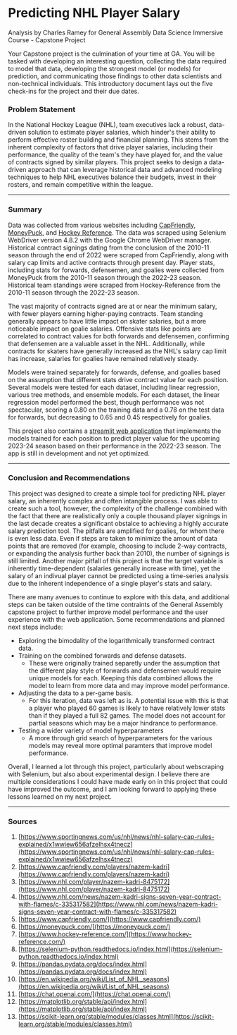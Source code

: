 # Predicting NHL Player Salary
Analysis by Charles Ramey for General Assembly Data Science Immersive Course - Capstone Project

Your Capstone project is the culmination of your time at GA. You will be tasked with developing an interesting question, collecting the data required to model that data, developing the strongest model (or models) for prediction, and communicating those findings to other data scientists and non-technical individuals. This introductory document lays out the five check-ins for the project and their due dates.

### Problem Statement

In the National Hockey League (NHL), team executives lack a robust, data-driven solution to estimate player salaries, which hinder's their ability to perform effective roster building and financial planning. This stems from the inherent complexity of factors that drive player salaries, including their performance, the quality of the team's they have played for, and the value of contracts signed by similar players. This project seeks to design a data-driven approach that can leverage historical data and advanced modeling techniques to help NHL executives balance their budgets, invest in their rosters, and remain competitive within the league.

---

### Summary

Data was collected from various websites including [CapFriendly](https://www.capfriendly.com/), [MoneyPuck](https://moneypuck.com/), and [Hockey Reference](https://www.hockey-reference.com/). The data was scraped using Selenium WebDriver version 4.8.2 with the Google Chrome WebDriver manager. Historical contract signings dating from the conclusion of the 2010-11 season through the end of 2022 were scraped from CapFriendly, along with salary cap limits and active contracts through present day. Player stats, including stats for forwards, defensemen, and goalies were collected from MoneyPuck from the 2010-11 season through the 2022-23 season. Historical team standings were scraped from Hockey-Reference from the 2010-11 season through the 2022-23 season.

The vast majority of contracts signed are at or near the minimum salary, with fewer players earning higher-paying contracts. Team standing generally appears to have little impact on skater salaries, but a more noticeable impact on goalie salaries. Offensive stats like points are correlated to contract values for both forwards and defensemen, confirming that defensemen are a valuable asset in the NHL. Additionally, while contracts for skaters have generally increased as the NHL's salary cap limit has increase, salaries for goalies have remained relatively steady.

Models were trained separately for forwards, defense, and goalies based on the assumption that different stats drive contract value for each position. Several models were tested for each dataset, including linear regression, various tree methods, and ensemble models. For each dataset, the linear regression model performed the best, though performance was not spectacular, scoring a 0.80 on the training data and a 0.78 on the test data for forwards, but decreasing to 0.65 and 0.45 respectively for goalies.

This project also contains a [streamlit web application](https://nhl-salary-predictor.onrender.com/) that implements the models trained for each position to predict player value for the upcoming 2023-24 season based on their performance in the 2022-23 season. The app is still in development and not yet optimized.

---

### Conclusion and Recommendations

This project was designed to create a simple tool for predicting NHL player salary, an inherently complex and often intangible process. I was able to create such a tool, however, the complexity of the challenge combined with the fact that there are realistically only a couple thousand player signings in the last decade creates a significant obstalce to achieving a highly accurate salary prediction tool. The pitfalls are amplified for goalies, for whom there is even less data. Even if steps are taken to minimize the amount of data points that are removed (for example, choosing to include 2-way contracts, or expanding the analysis further back than 2010), the number of signings is still limited. Another major pitfall of this project is that the target variable is inherently time-dependent (salaries generally increase with time), yet the salary of an indivual player cannot be predicted using a time-series analysis due to the inherent independence of a single player's stats and salary. 

There are many avenues to continue to explore with this data, and additional steps can be taken outside of the time contraints of the General Assembly capstone project to further improve model performance and the user experience with the web application. Some recommendations and planned next steps include:
- Exploring the bimodality of the logarithmically transformed contract data.
- Training on the combined forwards and defense datasets.
    - These were originally trained separetly under the assumption that the different play style of forwards and defensemen would require unique models for each. Keeping this data combined allows the model to learn from more data and may improve model performance.
- Adjusting the data to a per-game basis.
    - For this iteration, data was left as is. A potential issue with this is that a player who played 60 games is likely to have relatively lower stats than if they played a full 82 games. The model does not account for partial seasons which may be a major hindrance to performance.
- Testing a wider variety of model hyperparameters
    - A more through grid search of hyperparameters for the various models may reveal more optimal paramters that improve model performance.
    
Overall, I learned a lot through this project, particularly about webscraping with Selenium, but also about experimental design. I believe there are multiple considerations I could have made early on in this project that could have improved the outcome, and I am looking forward to applying these lessons learned on my next project.

---

### Sources

1. [https://www.sportingnews.com/us/nhl/news/nhl-salary-cap-rules-explained/x1wwiew656afzelhsx4tnecz](https://www.sportingnews.com/us/nhl/news/nhl-salary-cap-rules-explained/x1wwiew656afzelhsx4tnecz)
2. [https://www.capfriendly.com/players/nazem-kadri](https://www.capfriendly.com/players/nazem-kadri)
3. [https://www.nhl.com/player/nazem-kadri-8475172](https://www.nhl.com/player/nazem-kadri-8475172)
4. [https://www.nhl.com/news/nazem-kadri-signs-seven-year-contract-with-flames/c-335317582](https://www.nhl.com/news/nazem-kadri-signs-seven-year-contract-with-flames/c-335317582)
5. [https://www.capfriendly.com/](https://www.capfriendly.com/)
6. [https://moneypuck.com/](https://moneypuck.com/)
7. [https://www.hockey-reference.com/](https://www.hockey-reference.com/)
8. [https://selenium-python.readthedocs.io/index.html](https://selenium-python.readthedocs.io/index.html)
9. [https://pandas.pydata.org/docs/index.html](https://pandas.pydata.org/docs/index.html)
10. [https://en.wikipedia.org/wiki/List_of_NHL_seasons](https://en.wikipedia.org/wiki/List_of_NHL_seasons)
11. [https://chat.openai.com/](https://chat.openai.com/)
12. [https://matplotlib.org/stable/api/index.html](https://matplotlib.org/stable/api/index.html)
13. [https://scikit-learn.org/stable/modules/classes.html](https://scikit-learn.org/stable/modules/classes.html)